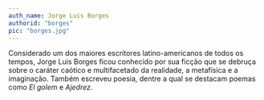 ```yaml
---
auth_name: Jorge Luis Borges
authorid: "borges"
pic: "borges.jpg"
---
```


Considerado um dos maiores escritores latino-americanos de todos os tempos, Jorge Luis Borges ficou conhecido
por sua ficção que se debruça sobre o caráter caótico e multifacetado da realidade, a metafísica e a imaginação.
Também escreveu poesia, dentre a qual se destacam poemas como *El golem* e *Ajedrez*.